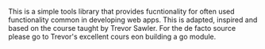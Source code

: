 This is a simple tools library that provides fucntionality for often used functionality common in developing web apps. This is adapted, inspired and based on the course taught by Trevor Sawler. For the de facto source please go to Trevor's excellent cours eon building a go module.